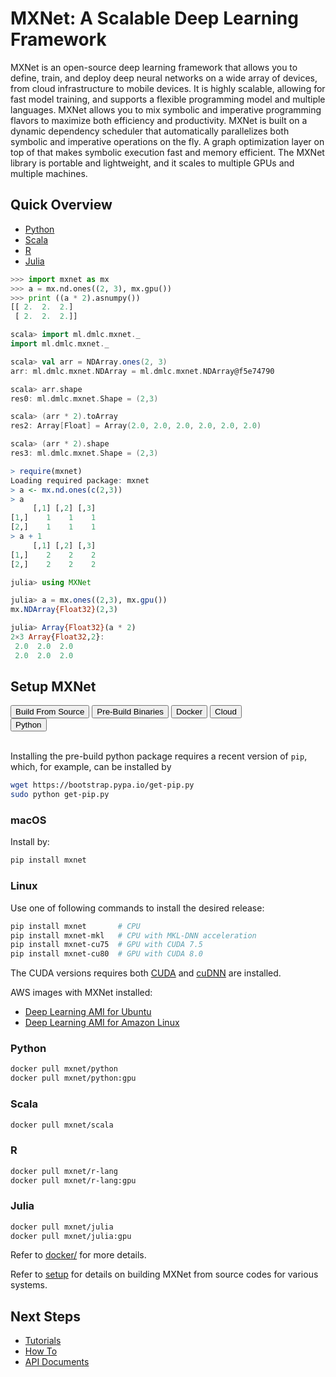 # MXNet: A Scalable Deep Learning Framework

MXNet is an open-source deep learning framework that allows you to define,
train, and deploy deep neural networks on a wide array of devices, from cloud
infrastructure to mobile devices.  It is highly scalable, allowing for fast
model training, and supports a flexible programming model and multiple
languages. MXNet allows you to mix symbolic and imperative programming flavors
to maximize both efficiency and productivity.  MXNet is built on a dynamic
dependency scheduler that automatically parallelizes both symbolic and
imperative operations on the fly.  A graph optimization layer on top of that
makes symbolic execution fast and memory efficient. The MXNet library is
portable and lightweight, and it scales to multiple GPUs and multiple machines.

## Quick Overview

<div id="lang-demo">
<ul class="nav nav-tabs" role="tablist">
<li role="presentation" class="active">
<a href="#python-demo" role="tab" data-toggle="tab">Python</a>
</li>
<li role="presentation">
<a href="#scala-demo" role="tab" data-toggle="tab">Scala</a>
</li>
<li role="presentation">
<a href="#r-demo" role="tab" data-toggle="tab">R</a>
</li>
<li role="presentation">
<a href="#julia-demo" role="tab" data-toggle="tab">Julia</a>
</li>
</ul>
<div class="tab-content">
<div role="tabpanel" class="tab-pane active" id="python-demo">

```python
>>> import mxnet as mx
>>> a = mx.nd.ones((2, 3), mx.gpu())
>>> print ((a * 2).asnumpy())
[[ 2.  2.  2.]
 [ 2.  2.  2.]]
```

</div> <!-- python-demo -->
<div role="tabpanel" class="tab-pane" id="scala-demo">

```scala
scala> import ml.dmlc.mxnet._
import ml.dmlc.mxnet._

scala> val arr = NDArray.ones(2, 3)
arr: ml.dmlc.mxnet.NDArray = ml.dmlc.mxnet.NDArray@f5e74790

scala> arr.shape
res0: ml.dmlc.mxnet.Shape = (2,3)

scala> (arr * 2).toArray
res2: Array[Float] = Array(2.0, 2.0, 2.0, 2.0, 2.0, 2.0)

scala> (arr * 2).shape
res3: ml.dmlc.mxnet.Shape = (2,3)
```

</div> <!-- scala-demo -->
<div role="tabpanel" class="tab-pane" id="r-demo">

```r
> require(mxnet)
Loading required package: mxnet
> a <- mx.nd.ones(c(2,3))
> a
     [,1] [,2] [,3]
[1,]    1    1    1
[2,]    1    1    1
> a + 1
     [,1] [,2] [,3]
[1,]    2    2    2
[2,]    2    2    2
```

</div> <!-- r-demo -->
<div role="tabpanel" class="tab-pane" id="julia-demo">

```julia
julia> using MXNet

julia> a = mx.ones((2,3), mx.gpu())
mx.NDArray{Float32}(2,3)

julia> Array{Float32}(a * 2)
2×3 Array{Float32,2}:
 2.0  2.0  2.0
 2.0  2.0  2.0
```

</div> <!-- julia-demo -->
</div>
</div>

## Setup MXNet

<div class="btn-group opt-group" role="group">
<button type="button" class="btn btn-default opt">Build From Source</button>
<button type="button" class="btn btn-default opt active">Pre-Build Binaries</button>
<button type="button" class="btn btn-default opt">Docker</button>
<button type="button" class="btn btn-default opt">Cloud</button>
</div> <!-- opt-group -->

<div class="pre-build-binaries">

<div class="btn-group opt-group" role="group">
<button type="button" class="btn btn-default opt active">Python</button>
</div> <!-- opt-group -->
<br>

<div class="python">

Installing the pre-build python package requires a recent version of `pip`,
which, for example, can be installed by

```bash
wget https://bootstrap.pypa.io/get-pip.py
sudo python get-pip.py
```

<h3>macOS</h3>

Install by:

```bash
pip install mxnet
```

<h3>Linux</h3>

Use one of following commands to install the desired release:

```bash
pip install mxnet       # CPU
pip install mxnet-mkl   # CPU with MKL-DNN acceleration
pip install mxnet-cu75  # GPU with CUDA 7.5
pip install mxnet-cu80  # GPU with CUDA 8.0
```

The CUDA versions requires both [CUDA](https://developer.nvidia.com/cuda-toolkit)
  and [cuDNN](https://developer.nvidia.com/cudnn) are installed.

</div> <!-- python -->

</div> <!-- pre-build-binaries -->

<div class="cloud">

AWS images with MXNet installed:

- [Deep Learning AMI for Ubuntu](https://aws.amazon.com/marketplace/pp/B06VSPXKDX)
- [Deep Learning AMI for Amazon Linux](https://aws.amazon.com/marketplace/pp/B01M0AXXQB)

</div> <!-- cloud -->

<div class="docker">

<h3>Python</h3>

```bash
docker pull mxnet/python
docker pull mxnet/python:gpu
```

<h3>Scala</h3>

```bash
docker pull mxnet/scala
```

<h3>R</h3>

```bash
docker pull mxnet/r-lang
docker pull mxnet/r-lang:gpu
```

<h3>Julia</h3>

```bash
docker pull mxnet/julia
docker pull mxnet/julia:gpu
```

Refer to [docker/](../../docker/) for more details.

</div> <!-- docker -->

<div class="build-from-source">

Refer to [setup](./setup.md) for details on building MXNet from source codes for
various systems.

</div> <!-- build-from-source -->

<script type="text/javascript" src='../../_static/js/options.js'></script>

## Next Steps

* [Tutorials](http://mxnet.io/tutorials/index.html)
* [How To](http://mxnet.io/how_to/index.html)
* [API Documents](http://mxnet.io/api/index.html)

